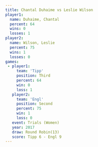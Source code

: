 ```yaml
---
title: Chantal Duhaime vs Leslie Wilson
player1:                
  name: Duhaime, Chantal
  percent: 64           
  wins: 0               
  losses: 1             
player2:                
  name: Wilson, Leslie  
  percent: 75           
  wins: 1               
  losses: 0             
games:
 - player1:         
     team: 'Tipp'   
     position: Third
     percent: 64    
     win: 0         
     loss: 1        
   player2:          
     team: 'Engl'    
     position: Second
     percent: 75     
     win: 1          
     loss: 0         
   event: Trials (Women) 
   year: 2017            
   draw: Round Robin(13) 
   score: Tipp 6 - Engl 9
---
```

